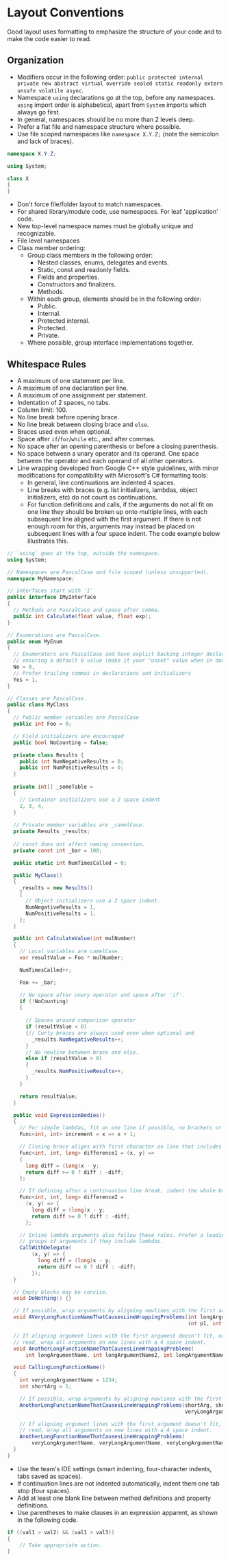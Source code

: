 # Layout Conventions

Good layout uses formatting to emphasize the structure of your code and to make the code easier to read. 

## Organization

-  Modifiers occur in the following order: `public protected internal private
    new abstract virtual override sealed static readonly extern unsafe volatile
    async`.
-  Namespace `using` declarations go at the top, before any namespaces. `using` import order is alphabetical, apart from `System` imports which always go first.
- In general, namespaces should be no more than 2 levels deep.
- Prefer a flat file and namespace structure where possible.
- Use file scoped namespaces like `namespace X.Y.Z;` (note the semicolon and lack of braces). 
```csharp
namespace X.Y.Z;

using System;

class X
{
}
```
- Don't force file/folder layout to match namespaces.
- For shared library/module code, use namespaces. For leaf 'application' code.
- New top-level namespace names must be globally unique and recognizable.
- File level namespaces
-  Class member ordering:
    -  Group class members in the following order:
        -  Nested classes, enums, delegates and events.
        -  Static, const and readonly fields.
        -  Fields and properties.
        -  Constructors and finalizers.
        -  Methods.
    -  Within each group, elements should be in the following order:
        -  Public.
        -  Internal.
        -  Protected internal.
        -  Protected.
        -  Private.
    -  Where possible, group interface implementations together.

## Whitespace Rules

-  A maximum of one statement per line.
-  A maximum of one declaration per line.
-  A maximum of one assignment per statement.
-  Indentation of 2 spaces, no tabs.
-  Column limit: 100.
-  No line break before opening brace.
-  No line break between closing brace and `else`.
-  Braces used even when optional.
-  Space after `if`/`for`/`while` etc., and after commas.
-  No space after an opening parenthesis or before a closing parenthesis.
-  No space between a unary operator and its operand. One space between the
    operator and each operand of all other operators.
-  Line wrapping developed from Google C++ style guidelines, with minor
    modifications for compatibility with Microsoft's C# formatting tools:
    -  In general, line continuations are indented 4 spaces.
    -  Line breaks with braces (e.g. list initializers, lambdas, object
        initializers, etc) do not count as continuations.
    -  For function definitions and calls, if the arguments do not all fit on
        one line they should be broken up onto multiple lines, with each
        subsequent line aligned with the first argument. If there is not enough
        room for this, arguments may instead be placed on subsequent lines with
        a four space indent. The code example below illustrates this.


```csharp
// `using` goes at the top, outside the namespace.
using System;

// Namespaces are PascalCase and file scoped (unless unsupported).
namespace MyNamespace;                           

// Interfaces start with 'I'
public interface IMyInterface
{
  // Methods are PascalCase and space after comma.
  public int Calculate(float value, float exp);
}

// Enumerations are PascalCase.
public enum MyEnum                               
{
  // Enumerators are PascalCase and have explict backing integer declared
  // ensuring a default 0 value (make it your "unset" value when in doubt)                                    
  No = 0,
  // Prefer trailing commas in declarations and initializers
  Yes = 1,                                        
}

// Classes are PascalCase.
public class MyClass
{
  // Public member variables are PascalCase
  public int Foo = 0;

  // Field initializers are encouraged
  public bool NoCounting = false;     

  private class Results {
    public int NumNegativeResults = 0;
    public int NumPositiveResults = 0;
  }
  
  private int[] _someTable =                     
  {
    // Container initializers use a 2 space indent
    2, 3, 4,
  }
  
  // Private member variables are _camelCase.
  private Results _results;
  
  // const does not affect naming convention.
  private const int _bar = 100;

  public static int NumTimesCalled = 0;

  public MyClass() 
  {
    _results = new Results() 
    {
      // Object initializers use a 2 space indent.
      NumNegativeResults = 1,
      NumPositiveResults = 1,
    };
  }

  public int CalculateValue(int mulNumber)  
  {
    // Local variables are camelCase.
    var resultValue = Foo * mulNumber;    

    NumTimesCalled++;

    Foo += _bar;

    // No space after unary operator and space after 'if'.
    if (!NoCounting)                             
    {
      
      // Spaces around comparison operator
      if (resultValue < 0)                       
      {// Curly braces are always used even when optional and
        _results.NumNegativeResults++;
      } 
      // No newline between brace and else.
      else if (resultValue > 0)                
      {
        _results.NumPositiveResults++;
      }
    }

    return resultValue;
  }

  public void ExpressionBodies() 
  {
    // For simple lambdas, fit on one line if possible, no brackets or braces required.
    Func<int, int> increment = x => x + 1;

    // Closing brace aligns with first character on line that includes the opening brace.
    Func<int, int, long> difference1 = (x, y) =>
    {
      long diff = (long)x - y;
      return diff >= 0 ? diff : -diff;
    };

    // If defining after a continuation line break, indent the whole body.
    Func<int, int, long> difference2 =
      (x, y) => {
        long diff = (long)x - y;
        return diff >= 0 ? diff : -diff;
      };

    // Inline lambda arguments also follow these rules. Prefer a leading newline before
    // groups of arguments if they include lambdas.
    CallWithDelegate(
        (x, y) => {
          long diff = (long)x - y;
          return diff >= 0 ? diff : -diff;
        });
  }

  // Empty blocks may be concise.
  void DoNothing() {}                             

  // If possible, wrap arguments by aligning newlines with the first argument.
  void AVeryLongFunctionNameThatCausesLineWrappingProblems(int longArgumentName,
                                                           int p1, int p2) {}

  // If aligning argument lines with the first argument doesn't fit, or is difficult to
  // read, wrap all arguments on new lines with a 4 space indent.
  void AnotherLongFunctionNameThatCausesLineWrappingProblems(
      int longArgumentName, int longArgumentName2, int longArgumentName3) {}

  void CallingLongFunctionName() 
  {    
    int veryLongArgumentName = 1234;
    int shortArg = 1;

    // If possible, wrap arguments by aligning newlines with the first argument.
    AnotherLongFunctionNameThatCausesLineWrappingProblems(shortArg, shortArg,
                                                          veryLongArgumentName);

    // If aligning argument lines with the first argument doesn't fit, or is difficult to
    // read, wrap all arguments on new lines with a 4 space indent.
    AnotherLongFunctionNameThatCausesLineWrappingProblems(
        veryLongArgumentName, veryLongArgumentName, veryLongArgumentName);
  }
}
```

- Use the team's IDE settings (smart indenting, four-character indents, tabs saved as spaces).
- If continuation lines are not indented automatically, indent them one tab stop (four spaces).
- Add at least one blank line between method definitions and property definitions.
- Use parentheses to make clauses in an expression apparent, as shown in the following code.

```csharp
if ((val1 > val2) && (val1 > val3))
{
    // Take appropriate action.
}
```